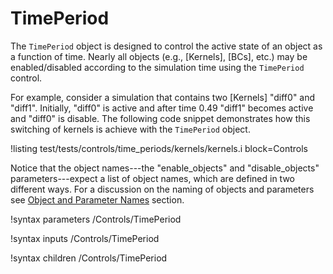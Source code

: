 # TimePeriod

The `TimePeriod` object is designed to control the active state of an object as a function
of time. Nearly all objects (e.g., [Kernels],
[BCs], etc.) may be enabled/disabled according to the simulation time using
the `TimePeriod` control.

For example, consider a simulation that contains two [Kernels] "diff0" and "diff1". Initially, "diff0" is active and after time 0.49 "diff1" becomes active and "diff0" is disable. The following code snippet demonstrates how this switching of kernels is achieve with
the `TimePeriod` object.

!listing test/tests/controls/time_periods/kernels/kernels.i block=Controls

Notice that the object names---the "enable_objects" and "disable_objects" parameters---expect a
list of object names, which are defined in two different ways. For a discussion on the naming
of objects and parameters see
[Object and Parameter Names](systems/Controls/index.md#object-and-parameter-names) section.

!syntax parameters /Controls/TimePeriod

!syntax inputs /Controls/TimePeriod

!syntax children /Controls/TimePeriod
